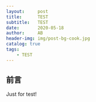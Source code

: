 ```yaml
---
layout:     post
title:      TEST
subtitle:   TEST
date:       2020-05-18
author:     AB
header-img: img/post-bg-cook.jpg
catalog: true
tags:
    - TEST
---
```


## 前言

Just for test!
